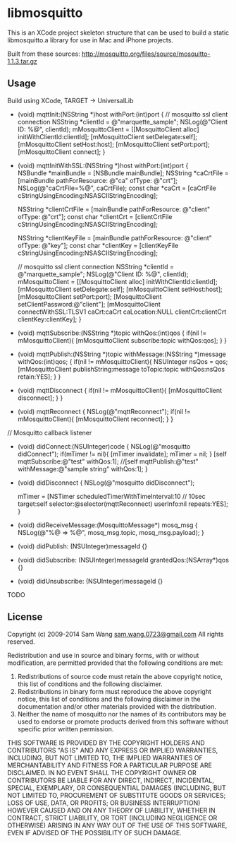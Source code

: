 libmosquitto
============

This is an XCode project skeleton structure that can be used to build a static 
libmosquitto.a library for use in Mac and iPhone projects.

Built from these sources: http://mosquitto.org/files/source/mosquitto-1.1.3.tar.gz

Usage
-----
Build using XCode, TARGET -> UniversalLib

- (void) mqttInit:(NSString *)host withPort:(int)port
{
    // mosquitto ssl client connection
    NSString *clientId = @"marquette_sample";
    NSLog(@"Client ID: %@", clientId);
    mMosquittoClient = [[MosquittoClient alloc] initWithClientId:clientId];
    [mMosquittoClient setDelegate:self];
    [mMosquittoClient setHost:host];
    [mMosquittoClient setPort:port];
    [mMosquittoClient connect];
}

- (void) mqttInitWithSSL:(NSString *)host withPort:(int)port
{    
    NSBundle *mainBundle = [NSBundle mainBundle];
    NSString *caCrtFile = [mainBundle pathForResource: @"ca" ofType: @"crt"];
    NSLog(@"caCrtFile=%@", caCrtFile);
    const char *caCrt = [caCrtFile cStringUsingEncoding:NSASCIIStringEncoding];

    NSString *clientCrtFile = [mainBundle pathForResource: @"client" ofType: @"crt"];
    const char *clientCrt = [clientCrtFile cStringUsingEncoding:NSASCIIStringEncoding];

    NSString *clientKeyFile = [mainBundle pathForResource: @"client" ofType: @"key"];
    const char *clientKey = [clientKeyFile cStringUsingEncoding:NSASCIIStringEncoding];

    // mosquitto ssl client connection
    NSString *clientId = @"marquette_sample";
    NSLog(@"Client ID: %@", clientId);
    mMosquittoClient = [[MosquittoClient alloc] initWithClientId:clientId];
    [mMosquittoClient setDelegate:self];
    [mMosquittoClient setHost:host];
    [mMosquittoClient setPort:port];
    [MosquittoClient setClientPassword:@"client"];
    [mMosquittoClient connectWithSSL:TLSV1 caCrt:caCrt caLocation:NULL clientCrt:clientCrt clientKey:clientKey];
}

- (void) mqttSubscribe:(NSString *)topic withQos:(int)qos
{
    if(nil != mMosquittoClient){
        [mMosquittoClient subscribe:topic withQos:qos];
    }
}

- (void) mqttPublish:(NSString *)topic withMessage:(NSString *)message withQos:(int)qos;
{
    if(nil != mMosquittoClient){
        NSUInteger nsQos = qos;
        [mMosquittoClient publishString:message toTopic:topic withQos:nsQos retain:YES];
    }
}

- (void) mqttDisconnect
{
    if(nil != mMosquittoClient){
        [mMosquittoClient disconnect];
    }
}

- (void) mqttReconnect
{
    NSLog(@"mqttReconnect");
    if(nil != mMosquittoClient){
        [mMosquittoClient reconnect];
    }
}

// Mosquitto callback listener
- (void) didConnect:(NSUInteger)code
{
    NSLog(@"mosquitto didConnect");
    if(mTimer != nil){
        [mTimer invalidate];
        mTimer = nil;
    }
    [self mqttSubscribe:@"test" withQos:1];
    //[self mqttPublish:@"test" withMessage:@"sample string" withQos:1];
}

- (void) didDisconnect
{
    NSLog(@"mosquitto didDisconnect");

    mTimer = [NSTimer scheduledTimerWithTimeInterval:10 // 10sec
        target:self
        selector:@selector(mqttReconnect)
        userInfo:nil
        repeats:YES];
}

- (void) didReceiveMessage:(MosquittoMessage*) mosq_msg
{
    NSLog(@"%@ => %@", mosq_msg.topic, mosq_msg.payload);
}

- (void) didPublish: (NSUInteger)messageId {}
- (void) didSubscribe: (NSUInteger)messageId grantedQos:(NSArray*)qos {}
- (void) didUnsubscribe: (NSUInteger)messageId {}


TODO

License
-------

Copyright (c) 2009-2014 Sam Wang  <sam.wang.0723@gmail.com>
All rights reserved.

Redistribution and use in source and binary forms, with or without
modification, are permitted provided that the following conditions are met:

1. Redistributions of source code must retain the above copyright notice,
   this list of conditions and the following disclaimer.
2. Redistributions in binary form must reproduce the above copyright
   notice, this list of conditions and the following disclaimer in the
   documentation and/or other materials provided with the distribution.
3. Neither the name of mosquitto nor the names of its
   contributors may be used to endorse or promote products derived from
   this software without specific prior written permission.

THIS SOFTWARE IS PROVIDED BY THE COPYRIGHT HOLDERS AND CONTRIBUTORS "AS IS"
AND ANY EXPRESS OR IMPLIED WARRANTIES, INCLUDING, BUT NOT LIMITED TO, THE
IMPLIED WARRANTIES OF MERCHANTABILITY AND FITNESS FOR A PARTICULAR PURPOSE
ARE DISCLAIMED. IN NO EVENT SHALL THE COPYRIGHT OWNER OR CONTRIBUTORS BE
LIABLE FOR ANY DIRECT, INDIRECT, INCIDENTAL, SPECIAL, EXEMPLARY, OR
CONSEQUENTIAL DAMAGES (INCLUDING, BUT NOT LIMITED TO, PROCUREMENT OF
SUBSTITUTE GOODS OR SERVICES; LOSS OF USE, DATA, OR PROFITS; OR BUSINESS
INTERRUPTION) HOWEVER CAUSED AND ON ANY THEORY OF LIABILITY, WHETHER IN
CONTRACT, STRICT LIABILITY, OR TORT (INCLUDING NEGLIGENCE OR OTHERWISE)
ARISING IN ANY WAY OUT OF THE USE OF THIS SOFTWARE, EVEN IF ADVISED OF THE
POSSIBILITY OF SUCH DAMAGE.
